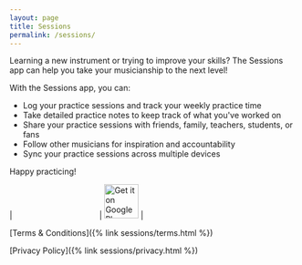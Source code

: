 ```yaml
---
layout: page
title: Sessions
permalink: /sessions/
---
```


Learning a new instrument or trying to improve your skills? The Sessions app can help you take your musicianship to the next level!

With the Sessions app, you can:

* Log your practice sessions and track your weekly practice time
* Take detailed practice notes to keep track of what you've worked on
* Share your practice sessions with friends, family, teachers, students, or fans
* Follow other musicians for inspiration and accountability
* Sync your practice sessions across multiple devices

Happy practicing!

| <a href="https://itunes.apple.com/us/app/sessions-music-practice-log/id1396222207?mt=8" style="display:inline-block;overflow:hidden;background:url(https://linkmaker.itunes.apple.com/assets/shared/badges/en-us/appstore-lrg.svg) no-repeat;width:135px;height:40px;margin-left:10px;background-size:contain;"></a> | <a href='https://play.google.com/store/apps/details?id=co.apexpark.sessions'><img alt='Get it on Google Play' src='https://play.google.com/intl/en_us/badges/images/generic/en_badge_web_generic.png' height="60" /></a> |

[Terms & Conditions]({% link sessions/terms.html %})

[Privacy Policy]({% link sessions/privacy.html %})
